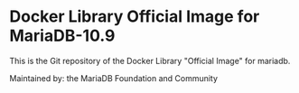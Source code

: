 # Docker Library Official Image for MariaDB-10.9
This is the Git repository of the Docker Library "Official Image" for mariadb.

Maintained by: the MariaDB Foundation and Community
